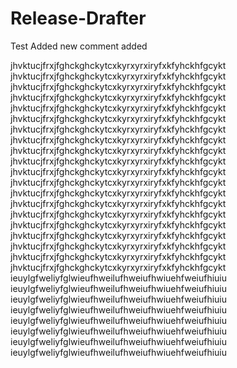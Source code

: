 # Release-Drafter

Test Added new comment added

jhvktucjfrxjfghckghckytcxkyrxyrxiryfxkfyhckhfgcykt
jhvktucjfrxjfghckghckytcxkyrxyrxiryfxkfyhckhfgcykt
jhvktucjfrxjfghckghckytcxkyrxyrxiryfxkfyhckhfgcykt
jhvktucjfrxjfghckghckytcxkyrxyrxiryfxkfyhckhfgcykt
jhvktucjfrxjfghckghckytcxkyrxyrxiryfxkfyhckhfgcykt
jhvktucjfrxjfghckghckytcxkyrxyrxiryfxkfyhckhfgcykt
jhvktucjfrxjfghckghckytcxkyrxyrxiryfxkfyhckhfgcykt
jhvktucjfrxjfghckghckytcxkyrxyrxiryfxkfyhckhfgcykt
jhvktucjfrxjfghckghckytcxkyrxyrxiryfxkfyhckhfgcykt
jhvktucjfrxjfghckghckytcxkyrxyrxiryfxkfyhckhfgcykt
jhvktucjfrxjfghckghckytcxkyrxyrxiryfxkfyhckhfgcykt
jhvktucjfrxjfghckghckytcxkyrxyrxiryfxkfyhckhfgcykt
jhvktucjfrxjfghckghckytcxkyrxyrxiryfxkfyhckhfgcykt
jhvktucjfrxjfghckghckytcxkyrxyrxiryfxkfyhckhfgcykt
jhvktucjfrxjfghckghckytcxkyrxyrxiryfxkfyhckhfgcykt
jhvktucjfrxjfghckghckytcxkyrxyrxiryfxkfyhckhfgcykt
jhvktucjfrxjfghckghckytcxkyrxyrxiryfxkfyhckhfgcykt
jhvktucjfrxjfghckghckytcxkyrxyrxiryfxkfyhckhfgcykt
jhvktucjfrxjfghckghckytcxkyrxyrxiryfxkfyhckhfgcykt
jhvktucjfrxjfghckghckytcxkyrxyrxiryfxkfyhckhfgcykt
ieuylgfweliyfglwieufhweilufhweiufhwiuehfweiufhiuiu
ieuylgfweliyfglwieufhweilufhweiufhwiuehfweiufhiuiu
ieuylgfweliyfglwieufhweilufhweiufhwiuehfweiufhiuiu
ieuylgfweliyfglwieufhweilufhweiufhwiuehfweiufhiuiu
ieuylgfweliyfglwieufhweilufhweiufhwiuehfweiufhiuiu
ieuylgfweliyfglwieufhweilufhweiufhwiuehfweiufhiuiu
ieuylgfweliyfglwieufhweilufhweiufhwiuehfweiufhiuiu
ieuylgfweliyfglwieufhweilufhweiufhwiuehfweiufhiuiu

